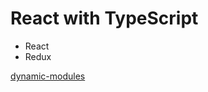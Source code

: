 # React with TypeScript
* React
* Redux

[dynamic-modules](https://github.com/fedorovsky/react-typescript-cra/tree/dynamic-modules)
